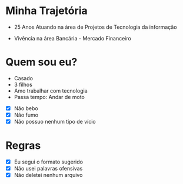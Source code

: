 # Minha Trajetória

- 25 Anos Atuando na área de Projetos de Tecnologia da informação  

- Vivência na área Bancária - Mercado Financeiro  

# Quem sou eu?

-  Casado
-  3 filhos
-  Amo trabalhar com tecnologia
-  Passa tempo: Andar de moto

- [X] Não bebo
- [X] Não fumo
- [X] Não possuo nenhum tipo de vício

# Regras

- [X] Eu segui o formato sugerido
- [X] Não usei palavras ofensivas
- [X] Não deletei nenhum arquivo
